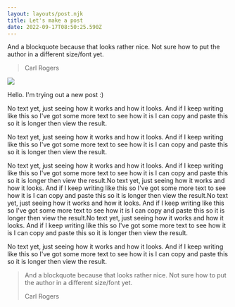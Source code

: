 ```yaml
---
layout: layouts/post.njk
title: Let's make a post
date: 2022-09-17T08:50:25.590Z
---
```

A﻿nd a blockquote because that looks rather nice. Not sure how to put the author in a different size/font yet. 

> C﻿arl Rogers

![](/images/aaron-burden-265916-unsplash.jpg)



H﻿ello. I'm trying out a new post :)

N﻿o text yet, just seeing how it works and how it looks. And if I keep writing like this so I've got some more text to see how it is I can copy and paste this so it is longer then view the result.

N﻿o text yet, just seeing how it works and how it looks. And if I keep writing like this so I've got some more text to see how it is I can copy and paste this so it is longer then view the result.

N﻿o text yet, just seeing how it works and how it looks. And if I keep writing like this so I've got some more text to see how it is I can copy and paste this so it is longer then view the result.N﻿o text yet, just seeing how it works and how it looks. And if I keep writing like this so I've got some more text to see how it is I can copy and paste this so it is longer then view the result.N﻿o text yet, just seeing how it works and how it looks. And if I keep writing like this so I've got some more text to see how it is I can copy and paste this so it is longer then view the result.N﻿o text yet, just seeing how it works and how it looks. And if I keep writing like this so I've got some more text to see how it is I can copy and paste this so it is longer then view the result.

N﻿o text yet, just seeing how it works and how it looks. And if I keep writing like this so I've got some more text to see how it is I can copy and paste this so it is longer then view the result.

> A﻿nd a blockquote because that looks rather nice. Not sure how to put the author in a different size/font yet. 
>
> C﻿arl Rogers